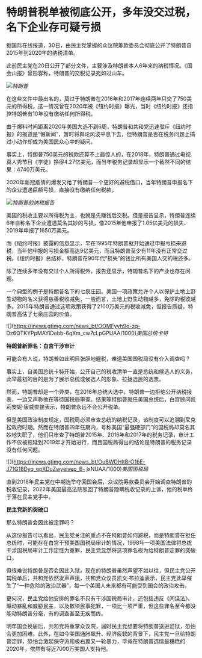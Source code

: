 # 特朗普税单被彻底公开，多年没交过税，名下企业存可疑亏损

据国际在线报道，30日，由民主党掌握的众议院筹款委员会彻底公开了特朗普自2015年到2020年的纳税清单。

此前民主党在20日公开了部分文件，主要涉及特朗普本人6年来的纳税情况。《国会山报》曾形容称，特朗普的交税记录宛如过山车。

![](https://inews.gtimg.com/news_bt/Oxi5Omn1lKie5PoxaDFdg212OMrJuBVZNgRvKb6RYt4t8AA/1000)_特朗普_

在这些文件中最出名的，莫过于特朗普在2016年和2017年连续两年只交了750美元的所得税，这一情况曾在2020年被《纽约时报》曝光，当时《纽约时报》还指控特朗普有10年没有缴纳任何所得税。

由于爆料时间距离2020年美国大选不到6周，特朗普和共和党迅速驳斥《纽约时报》的报道是“假新闻”，暂时将舆论风波平息下去，但特朗普是否在税务问题上搞过小动作却成为美国民众心中的疑问。

事实上，特朗普750美元的税款还算不上最惊人的，在2018年，特朗普通过电视真人秀节目《学徒》挣得4.27亿美元，而当年税务记录却显示一个截然不同的结果：4740万美元。

2020年新冠疫情的爆发又给了特朗普一个更好的避税借口，当年特朗普申报名下的企业遭遇巨额亏损，直接没有缴纳任何税款。

![](https://inews.gtimg.com/news_bt/OxBjNxrzTvEN3OwmumJLaLlWQosHtLqTR11CDA-49WiHkAA/1000)_特朗普的纳税报告_

美国的税收主要以所得税为主，也就是先赚钱后交税。但是报告显示，特朗普连续6年自称名下企业遭遇莫名其妙的亏损，像2015年他申报了1.05亿美元的损失、2019年申报了1650万美元。

而《纽约时报》披露的信息显示，早在1995年特朗普就开始通过申报亏损来避税，当年他申报的亏损金额高达9亿美元，而且特朗普至少有11年没有正常交过税。《纽约时报》总结称，特朗普在90年代“损失”的钱比所有美国人交的税还多。

除了连续多年没有交过个人所得税外，报告还显示，特朗普名下的产业也存在问题。

一个典型的例子是特朗普名下的七泉庄园。美国一项政策允许个人以保护土地上野生动物的名义获得慈善税收减免，一般而言，土地上野生动物越多，免除的税收越多。2015年特朗普通过这项政策获得了2100万美元的税收减免，但报告质疑，特朗普高估了七泉庄园的价值。

![](https://inews.gtimg.com/news_bt/OOMFyyh9o-zq-
Dz6QTKYPpMAYlDebb-6qXm_cw7cLpGPUAA/1000)_美国总统卡特_

**特朗普新罪名：白宫干涉审计**

可能会有人说，特朗普如此明目张胆地避税，难道美国国税局没有介入调查吗？

事实上，自美国总统卡特开始，公开自己的税收清单一直是总统和候选人的义务，此举最初的目的是为了展示总统或候选人的形象、拉拢选民的选票。

然而，特朗普却是一个异类，在2016年总统大选中，特朗普一边拒绝公开纳税报表，一边又声称他在等待国税局审查。结果等特朗普就任美国总统后，白宫顾问凯莉安妮·康威直接表示，特朗普永远不会公开税单。

但是美国政治制度规定，国税局必须审查总统的纳税记录，该制度可以追溯到尼克松政府时期。然而在特朗普四年任期内，号称美国“最强硬部门”的国税局却莫名其妙地失职了，他们只审查了特朗普2015年、2016年和2017年的税务记录，审计工作不仅被拖延到2019年才开始进行，而且国税局得出的结论是特朗普的税务记录没有任何问题。

![](https://inews.gtimg.com/news_bt/OuBWDHItBrO1bE-J71G18Dyq_epXDuZwyeivep_B-
jxNUAA/1000)_美国国税局_

直到2018年民主党在中期选举夺回国会后，众议院筹款委员会开始调查特朗普的税收记录，2022年美国最高法院驳回了特朗普隐瞒税收记录的上诉，他的税单终于落在民主党手中。

**民主党新的突破口**

那么特朗普会因此被定罪吗？

从这份报告可以看出，民主党关注的重点不在特朗普如何避税，而是特朗普在担任总统时，可能存在白宫干预美国国税局审计的情况，1998年一项美国法律将总统干涉国税局审计工作定性为重罪，民主党显然将这项罪名视为给特朗普定罪的突破口。

但很难说特朗普是否会因此入狱。现在的特朗普虽然声望不如以往，但民主党公开其税单后，共和党依然发声声援，共和党众议员凯文·布拉迪表示，民主党此举催生了“一种危险的政治武器”，每一个美国人未来都有可能受到国会的政治攻击。

更何况，民主党给他安排的罪名不只有干涉国税局审计，还包括违反《间谍法》、煽动暴乱和威胁民主，以及数项民事犯罪，一项比一项严重，但这些罪名至今都没能动特朗普分毫，有的调查甚至无疾而终。

明年国会换届后，共和党将重掌众议院，届时民主党想要将特朗普送进监狱，恐怕会更加困难。此外，在如今美国通胀飙升、经济疲软的背景下，民主党一旦给特朗普定罪，恐怕会激起保守派和极右翼又一轮暴力，毕竟在特朗普选情最糟糕的2020年，依然有将近7000万美国人支持他。


